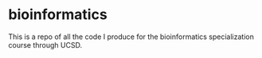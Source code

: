 # bioinformatics
This is a repo of all the code I produce for the bioinformatics specialization course through UCSD. 
